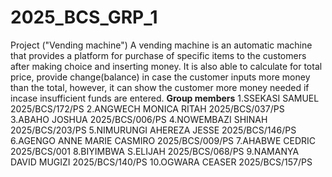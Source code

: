 # 2025_BCS_GRP_1
Project ("Vending machine")
A vending machine is an automatic machine that provides a platform for purchase of specific items to the customers after making choice and inserting money.
It is also able to calculate for total price, provide change(balance) in case the customer inputs more money than the total, however, it can show the customer more money needed if incase insufficient funds are entered.
**Group members**
1.SSEKASI SAMUEL   2025/BCS/172/PS
2.ANGWECH MONICA RITAH   2025/BCS/037/PS
3.ABAHO JOSHUA   2025/BCS/006/PS
4.NOWEMBAZI SHINAH    2025/BCS/203/PS
5.NIMURUNGI AHEREZA JESSE   2025/BCS/146/PS
6.AGENGO ANNE MARIE CASMIRO   2025/BCS/009/PS
7.AHABWE CEDRIC   2025/BCS/001
8.BIYIMBWA S.ELIJAH   2025/BCS/068/PS
9.NAMANYA DAVID MUGIZI   2025/BCS/140/PS
10.OGWARA CEASER  2025/BCS/157/PS
